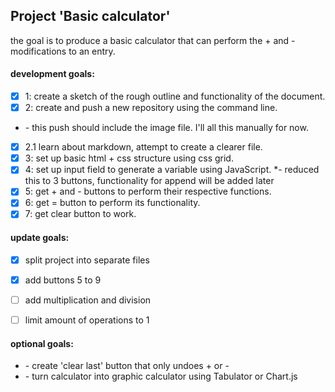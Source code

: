 ## Project 'Basic calculator'

the goal is to produce a basic calculator that can perform the \+ and \-  modifications to an entry.


#### development goals:
* [x] 1: create a sketch of the rough outline and functionality of the document.
* [x] 2: create and push a new repository using the command line.
* \- this push should include the image file. I'll all this manually for now.
* [x] 2.1 learn about markdown, attempt to create a clearer file.
* [x] 3: set up basic html \+ css structure using css grid.
* [x] 4: set up input field to generate a variable using JavaScript.
*\- reduced this to 3 buttons, functionality for append will be added later
* [x] 5: get \+ and \- buttons to perform their respective functions.
* [x] 6: get = button to perform its functionality.
* [x] 7: get clear button to work.

#### update goals:
* [x] split project into separate files
* [x] add buttons 5 to 9
* [ ] add multiplication and division
* [ ] limit amount of operations to 1


#### optional goals:
* \- create 'clear last' button that only undoes \+ or \-
* \- turn calculator into graphic calculator using Tabulator or Chart.js
